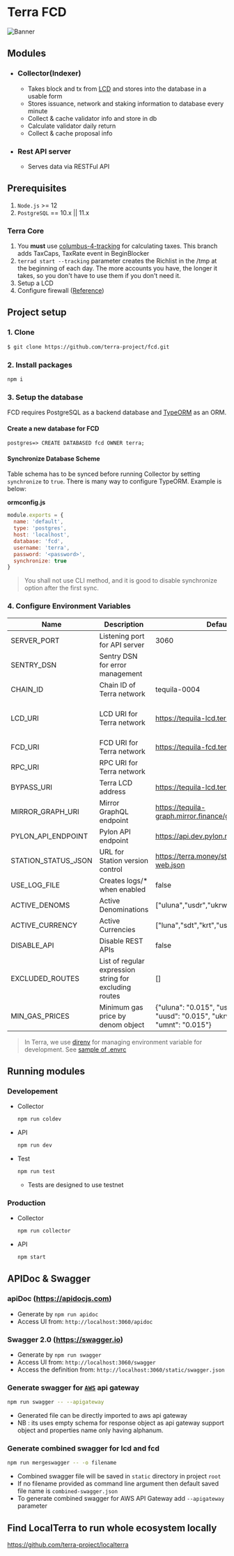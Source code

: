 # Terra FCD

![Banner](banner.png)

## Modules

- ### Collector(Indexer)
  - Takes block and tx from [LCD](https://docs.terra.money/terracli/lcd.html) and stores into the database in a usable form
  - Stores issuance, network and staking information to database every minute
  - Collect & cache validator info and store in db
  - Calculate validator daily return
  - Collect & cache proposal info
- ### Rest API server
  - Serves data via RESTFul API

## Prerequisites

1. `Node.js` >= 12
1. `PostgreSQL` == 10.x || 11.x

### Terra Core

1. You **must** use [columbus-4-tracking](https://github.com/terra-project/core/tree/columbus-4-tracking) for calculating taxes. This branch adds TaxCaps, TaxRate event in BeginBlocker
1. `terrad start --tracking` parameter creates the Richlist in the /tmp at the beginning of each day. The more accounts you have, the longer it takes, so you don't have to use them if you don't need it.
1. Setup a LCD
1. Configure firewall ([Reference](https://docs.terra.money/node/installation.html#firewall-configuration))

## Project setup

### 1. Clone

```bash
$ git clone https://github.com/terra-project/fcd.git
```

### 2. Install packages

```bash
npm i
```

### 3. Setup the database

FCD requires PostgreSQL as a backend database and [TypeORM](https://github.com/typeorm/typeorm) as an ORM.

#### Create a new database for FCD

```psql
postgres=> CREATE DATABASED fcd OWNER terra;
```

#### Synchronize Database Scheme

Table schema has to be synced before running Collector by setting `synchronize` to `true`. There is many way to configure TypeORM. Example is below:

**ormconfig.js**

```javascript
module.exports = {
  name: 'default',
  type: 'postgres',
  host: 'localhost',
  database: 'fcd',
  username: 'terra',
  password: '<password>',
  synchronize: true
}
```

> You shall not use CLI method, and it is good to disable synchronize option after the first sync.

### 4. Configure Environment Variables

| Name                   | Description                                            | Default                                                                                | Module(s)                          |
| ---------------------- | ------------------------------------------------------ | -------------------------------------------------------------------------------------- | ---------------------------------- |
| SERVER_PORT            | Listening port for API server                          | 3060                                                                                   | API                                |
| SENTRY_DSN             | Sentry DSN for error management                        |                                                                                        | All                                |
| CHAIN_ID               | Chain ID of Terra network                              | tequila-0004                                                                           | API, Collector                     |
| LCD_URI                | LCD URI for Terra network                              | https://tequila-lcd.terra.dev                                                          | API, Collector, Validator Scrapper |
| FCD_URI                | FCD URI for Terra network                              | https://tequila-fcd.terra.dev                                                          | Collector                          |
| RPC_URI                | RPC URI for Terra network                              | <required>                                                                             | API, Collector                     |
| BYPASS_URI             | Terra LCD address                                      | https://tequila-lcd.terra.dev                                                          | API                                |
| MIRROR_GRAPH_URI       | Mirror GraphQL endpoint                                | https://tequila-graph.mirror.finance/graphql                                           | API                                |
| PYLON_API_ENDPOINT     | Pylon API endpoint                                     | https://api.dev.pylon.rocks/api                                                        | API                                |
| STATION_STATUS_JSON    | URL for Station version control                        | https://terra.money/station/version-web.json                                           | API                                |
| USE_LOG_FILE           | Creates logs/\* when enabled                           | false                                                                                  | All                                |
| ACTIVE_DENOMS          | Active Denominations                                   | ["uluna","usdr","ukrw","uusd","umnt"]                                                  | API                                |
| ACTIVE_CURRENCY        | Active Currencies                                      | ["luna","sdt","krt","ust","mnt"]                                                       | API                                |
| DISABLE_API            | Disable REST APIs                                      | false                                                                                  | API                                |
| EXCLUDED_ROUTES        | List of regular expression string for excluding routes | []                                                                                     | API                                |
| MIN_GAS_PRICES         | Minimum gas price by denom object                      | {"uluna": "0.015", "usdr": "0.015", "uusd": "0.015", "ukrw": "0.015", "umnt": "0.015"} | API                                |

> In Terra, we use [direnv](https://direnv.net) for managing environment variable for development. See [sample of .envrc](.envrc_sample)

## Running modules

### Developement

- Collector
  ```bash
  npm run coldev
  ```
- API
  ```bash
  npm run dev
  ```
- Test
  ```bash
  npm run test
  ```
  - Tests are designed to use testnet

### Production

- Collector
  ```bash
  npm run collector
  ```
- API
  ```bash
  npm start
  ```

## APIDoc & Swagger

### apiDoc (https://apidocjs.com)

- Generate by `npm run apidoc`
- Access UI from: `http://localhost:3060/apidoc`

### Swagger 2.0 (https://swagger.io)

- Generate by `npm run swagger`
- Access UI from: `http://localhost:3060/swagger`
- Access the definition from: `http://localhost:3060/static/swagger.json`

### Generate swagger for [`AWS`](https://aws.amazon.com/api-gateway/) api gateway

```sh
npm run swagger -- --apigateway
```

- Generated file can be directly imported to aws api gateway
- NB : its uses empty schema for response object as api gateway support object and properties name only having alphanum.

### Generate combined swagger for lcd and fcd

```sh
npm run mergeswagger -- -o filename
```

- Combined swagger file will be saved in `static` directory in project `root`
- If no filename provided as command line argument then default saved file name is `combined-swagger.json`
- To generate combined swagger for AWS API Gateway add `--apigateway` parameter

## Find LocalTerra to run whole ecosystem locally

https://github.com/terra-project/localterra
